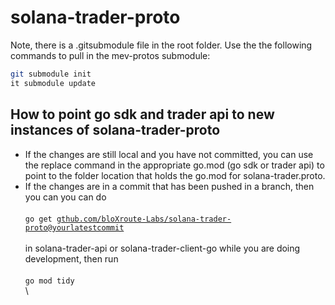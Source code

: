 # solana-trader-proto

Note, there is a .gitsubmodule file in the root folder. Use the the following commands to pull in the mev-protos submodule:

```bash
git submodule init
it submodule update 
```

## How to point go sdk and trader api to new instances of solana-trader-proto

* If the changes are still local and you have not committed, you can use the replace command in the appropriate go.mod (go sdk or trader api) to point to the folder location that holds the go.mod for solana-trader.proto.
* If the changes are in a commit that has been pushed in a branch, then you can you can do \
  \
  `go get g`[`thub.com/bloXroute-Labs/solana-trader-proto@yourlatestcommit`](http://github.com/bloXroute-Labs/solana-trader-proto@yourlatestcommit) \
  \
  in solana-trader-api or solana-trader-client-go while you are doing development, then run \
  \
  `go mod tidy`\
  \



